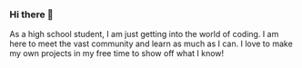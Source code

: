 ### Hi there 👋

As a high school student, I am just getting into the world of coding. I am here to meet the vast community and learn as much as I can. I love to make my own projects in my free time to show off what I know!

